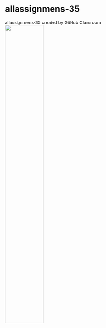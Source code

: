 # allassignmens-35
allassignmens-35 created by GitHub Classroom
[<img src="[https://drive.google.com/file/d/1YiUE-DqfA-eUfbO5TK0ACiI9w74i_iei/view?usp=share_link]" width="50%">](https://youtu.be/JIVdeuSpd4E)
